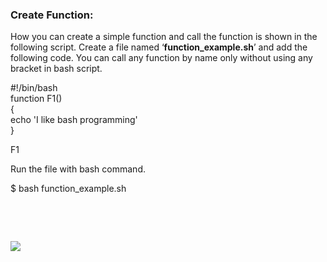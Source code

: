 ### Create Function:

How you can create a simple function and call the function is shown in the following script. Create a file named ‘**function\_example.sh**’ and add the following code. You can call any function by name only without using any bracket in bash script.

#!/bin/bash  
function F1()  
{  
echo 'I like bash programming'  
}  
  
F1

Run the file with bash command.

$ bash function\_example.sh

![](data:image/svg+xml,%3Csvg%20xmlns='http://www.w3.org/2000/svg'%20viewBox='0%200%20733%2070'%3E%3C/svg%3E)

![](https://linuxhint.com/wp-content/uploads/2018/07/h19.png)

